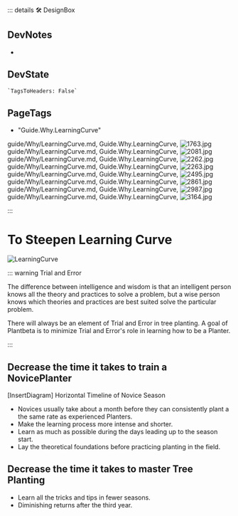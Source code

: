 ::: details 🛠 <dev>DesignBox</dev>

## DevNotes

-

## DevState

```py
`TagsToHeaders: False`
```

<h2>PageTags</h2>

- "Guide.Why.LearningCurve"

guide/Why/LearningCurve.md, <dev>Guide.Why.LearningCurve</dev>, ![1763.jpg](/PaperPhoto/1763.jpg)
guide/Why/LearningCurve.md, <dev>Guide.Why.LearningCurve</dev>, ![2081.jpg](/PaperPhoto/2081.jpg)
guide/Why/LearningCurve.md, <dev>Guide.Why.LearningCurve</dev>, ![2262.jpg](/PaperPhoto/2262.jpg)
guide/Why/LearningCurve.md, <dev>Guide.Why.LearningCurve</dev>, ![2263.jpg](/PaperPhoto/2263.jpg)
guide/Why/LearningCurve.md, <dev>Guide.Why.LearningCurve</dev>, ![2495.jpg](/PaperPhoto/2495.jpg)
guide/Why/LearningCurve.md, <dev>Guide.Why.LearningCurve</dev>, ![2861.jpg](/PaperPhoto/2861.jpg)
guide/Why/LearningCurve.md, <dev>Guide.Why.LearningCurve</dev>, ![2987.jpg](/PaperPhoto/2987.jpg)
guide/Why/LearningCurve.md, <dev>Guide.Why.LearningCurve</dev>, ![3164.jpg](/PaperPhoto/3164.jpg)

:::

# To Steepen Learning Curve

![LearningCurve](/guide/LearningCurve.png)

::: warning Trial and Error

The difference between intelligence and wisdom is that an intelligent person knows all the theory and practices to solve a problem, but a wise person knows which theories and practices are best suited solve the particular problem.

There will always be an element of Trial and Error in tree planting. A goal of Plantbeta is to minimize Trial and Error's role in learning how to be a Planter.

:::

## Decrease the time it takes to train a NovicePlanter

[InsertDiagram] Horizontal Timeline of Novice Season

- Novices usually take about a month before they can consistently plant a the same rate as experienced Planters.
- Make the learning process more intense and shorter.
- Learn as much as possible during the days leading up to the season start.
- Lay the theoretical foundations before practicing planting in the field.  

## Decrease the time it takes to master Tree Planting

- Learn all the tricks and tips in fewer seasons.
- Diminishing returns after the third year.
